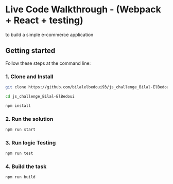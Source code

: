 # Live Code Walkthrough - (Webpack + React + testing)
to build a simple e-commerce application

## Getting started
Follow these steps at the command line:

### 1. Clone and Install 
```bash
git clone https://github.com/bilalelbedoui93/js_challenge_Bilal-ElBedoui

cd js_challenge_Bilal-ElBedoui

npm install
```
### 2. Run the solution
```bash
npm run start
```

### 3. Run logic Testing
```bash
npm run test
```

### 4. Build the task
```bash
npm run build
```


